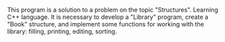 This program is a solution to a problem on the topic "Structures". Learning C++ language.
It is necessary to develop a "Library" program, create a "Book" structure, and implement some functions for working with the library: filling, printing, editing, sorting.

